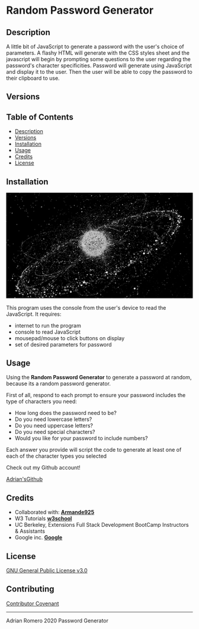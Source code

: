 # Random Password Generator

## Description

A little bit of JavaScript to generate a password with the user's choice of parameters. A flashy HTML will generate with the CSS styles sheet and the javascript will begin by prompting some questions to the user regarding the password's character specificities. Password will generate using JavaScript and display it to the user. Then the user will be able to copy the password to their clipboard to use.


## Versions




## Table of Contents

* [Description](#description)
* [Versions](#versions)
* [Installation](#installation)
* [Usage](#usage)
* [Credits](#credits)
* [License](#license)


## Installation

![IiiiinSpaaaace](./images/space.jpg/)




This program uses the console from the user's device to read the JavaScript. It requires:

* internet to run the program
* console to read JavaScript
* mousepad/mouse to click buttons on display
* set of desired parameters for password



## Usage 
Using the **Random Password Generator** to generate a password at random, because its a random password generator.

First of all, respond to each prompt to ensure your password includes the type of characters you need:

* How long does the password need to be?
* Do you need lowercase letters?
* Do you need uppercase letters?
* Do you need special characters?
* Would you like for your password to include numbers?

Each answer you provide will script the code to generate at least one of each of the character types you selected


Check out my Github account!

[Adrian'sGithub](https://github.com/adrianromero13)





## Credits

* Collaborated with:    **[Armande925](http://github.com/armande925)**
* W3 Tutorials          **[w3school](https://www.w3schools.com/css/default.asp)**
* UC Berkeley, Extensions Full Stack Development BootCamp Instructors & Assistants
* Google inc.           **[Google](https://www.google.com)**
    



## License

[GNU General Public License v3.0](./LICENSE.txt)




## Contributing


[Contributor Covenant](https://www.contributor-covenant.org/)


---
Adrian Romero 2020 Password Generator

